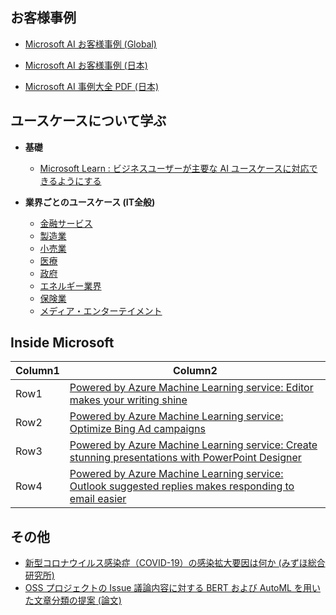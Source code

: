 ## お客様事例
- [Microsoft AI お客様事例 (Global)](https://www.microsoft.com/ja-jp/ai/customer-stories)

- [Microsoft AI お客様事例 (日本)](https://customers.microsoft.com/ja-jp/search?sq=%22Azure%20Machine%20Learning%22&ff=&p=2&so=story_publish_date%20desc)

- [Microsoft AI 事例大全 PDF (日本)](https://github.com/Azure/machine-learning-best-practices/blob/main/documents/microsoft_ai_usecase.pdf)

## ユースケースについて学ぶ
- **基礎**
    - [Microsoft Learn : ビジネスユーザーが主要な AI ユースケースに対応できるようにする](https://docs.microsoft.com/ja-JP/learn/modules/enable-business-users-with-key-ai-uses-cases/)

- **業界ごとのユースケース (IT全般)**
    - [金融サービス](https://azure.microsoft.com/ja-jp/industries/financial/)
    - [製造業](https://azure.microsoft.com/ja-jp/industries/discrete-manufacturing/)
    - [小売業](https://azure.microsoft.com/ja-jp/industries/retailers/usecases/)
    - [医療](https://azure.microsoft.com/ja-jp/industries/healthcare/usecases/)
    - [政府](https://azure.microsoft.com/ja-jp/industries/government/)
    - [エネルギー業界](https://azure.microsoft.com/ja-jp/industries/energy/)
    - [保険業](https://azure.microsoft.com/ja-jp/industries/insurance/usecases/)
    - [メディア・エンターテイメント](https://azure.microsoft.com/ja-jp/industries/media/)



## Inside Microsoft

|Column1  |Column2  |
|---------|---------|
|Row1     |[Powered by Azure Machine Learning service: Editor makes your writing shine](https://channel9.msdn.com/Shows/AI-Show/Powered-by-Azure-Machine-Learning-service-Editor-makes-your-writing-shine)|
|Row2     |[Powered by Azure Machine Learning service: Optimize Bing Ad campaigns](https://channel9.msdn.com/Shows/AI-Show/Powered-by-Azure-Machine-Learning-service-Optimize-Bing-Ad-campaigns)|
|Row3     |[Powered by Azure Machine Learning service: Create stunning presentations with PowerPoint Designer](https://channel9.msdn.com/Shows/AI-Show/Powered-by-Azure-Machine-Learning-service-Create-stunning-presentations-with-PowerPoint-Designer)|
|Row4     |[Powered by Azure Machine Learning service: Outlook suggested replies makes responding to email easier](https://channel9.msdn.com/Shows/AI-Show/Outlook-suggested-replies-makes-responding-to-email-easier)|


## その他

- [新型コロナウイルス感染症（COVID-19）の感染拡大要因は何か (みずほ総合研究所)](https://www.mizuho-ir.co.jp/publication/mhri/research/pdf/report/report20-1021.pdf)
- [OSS プロジェクトの Issue 議論内容に対する BERT および AutoML を用いた文章分類の提案 (論文)](https://www.jstage.jst.go.jp/article/pjsai/JSAI2020/0/JSAI2020_3Rin408/_pdf)